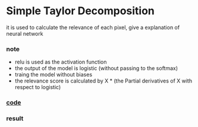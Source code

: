 # Simple Taylor Decomposition

it is used to calculate the relevance of each pixel, give a explanation of neural network

### note
* relu is  used as the activation function
* the output of the model is logistic (without passing to the softmax)
* traing the model without biases
* the relevance score is calculated by X * (the Partial derivatives of X with respect to logistic)

### [code]()

### result
[]()
